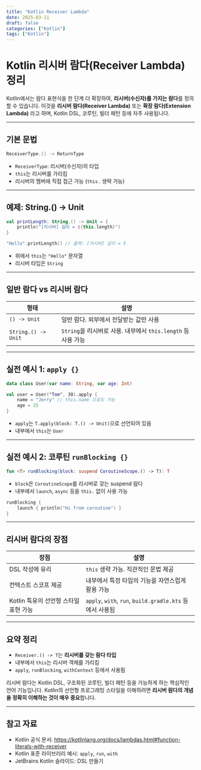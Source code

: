 ```yaml
---
title: "Kotlin Receiver Lambda"
date: 2025-03-11
draft: false
categories: ["Kotlin"]
tags: ["Kotlin"]
---
```



# Kotlin 리시버 람다(Receiver Lambda) 정리

Kotlin에서는 람다 표현식을 한 단계 더 확장하여, **리시버(수신자)를 가지는 람다**를 정의할 수 있습니다. 이것을 **리시버 람다(Receiver Lambda)** 또는 **확장 람다(Extension Lambda)** 라고 하며, Kotlin DSL, 코루틴, 빌더 패턴 등에 자주 사용됩니다.

---

## 기본 문법

```kotlin
ReceiverType.() -> ReturnType
```

- `ReceiverType`: 리시버(수신자)의 타입
- `this`는 리시버를 가리킴
- 리시버의 멤버에 직접 접근 가능 (`this.` 생략 가능)

---

## 예제: String.() -> Unit

```kotlin
val printLength: String.() -> Unit = {
    println("[리시버] 길이 = ${this.length}")
}

"Hello".printLength() // 출력: [리시버] 길이 = 5
```

- 위에서 `this`는 `"Hello"` 문자열
- 리시버 타입은 `String`

---

## 일반 람다 vs 리시버 람다

| 형태 | 설명 |
|------|------|
| `() -> Unit` | 일반 람다. 외부에서 전달받는 값만 사용 |
| `String.() -> Unit` | `String`을 리시버로 사용. 내부에서 `this.length` 등 사용 가능 |

---

## 실전 예시 1: `apply {}`

```kotlin
data class User(var name: String, var age: Int)

val user = User("Tom", 30).apply {
    name = "Jerry" // this.name 으로도 가능
    age = 25
}
```

- `apply`는 `T.apply(block: T.() -> Unit)`으로 선언되어 있음
- 내부에서 `this`는 `User`

---

## 실전 예시 2: 코루틴 `runBlocking {}`

```kotlin
fun <T> runBlocking(block: suspend CoroutineScope.() -> T): T
```

- `block`은 `CoroutineScope`를 리시버로 갖는 suspend 람다
- 내부에서 `launch`, `async` 등을 `this.` 없이 사용 가능

```kotlin
runBlocking {
    launch { println("Hi from coroutine") }
}
```

---

## 리시버 람다의 장점

| 장점 | 설명 |
|------|------|
| DSL 작성에 유리 | `this` 생략 가능. 직관적인 문법 제공 |
| 컨텍스트 스코프 제공 | 내부에서 특정 타입의 기능을 자연스럽게 활용 가능 |
| Kotlin 특유의 선언형 스타일 표현 가능 | `apply`, `with`, `run`, `build.gradle.kts` 등에서 사용됨 |

---

## 요약 정리

- `Receiver.() -> T`는 **리시버를 갖는 람다 타입**
- 내부에서 `this`는 리시버 객체를 가리킴
- `apply`, `runBlocking`, `withContext` 등에서 사용됨

리시버 람다는 Kotlin DSL, 구조화된 코루틴, 빌더 패턴 등을 가능하게 하는 핵심적인 언어 기능입니다. Kotlin의 선언형 프로그래밍 스타일을 이해하려면 **리시버 람다의 개념을 정확히 이해하는 것이 매우 중요**합니다.

---

## 참고 자료

- Kotlin 공식 문서: https://kotlinlang.org/docs/lambdas.html#function-literals-with-receiver
- Kotlin 표준 라이브러리 예시: `apply`, `run`, `with`
- JetBrains Kotlin 슬라이드: DSL 만들기
